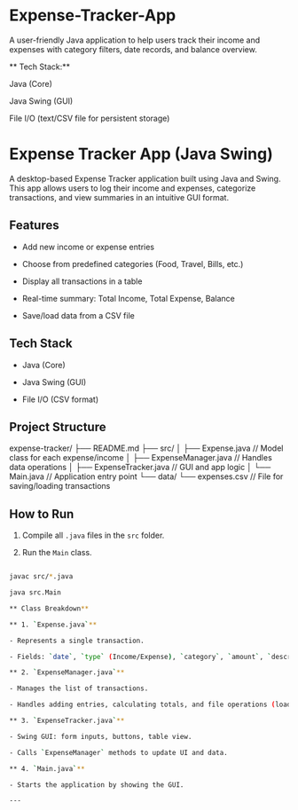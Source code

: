 # Expense-Tracker-App

A user-friendly Java application to help users track their income and expenses with category filters, date records, and balance overview.

** Tech Stack:**

Java (Core)

Java Swing (GUI)

File I/O (text/CSV file for persistent storage)

# Expense Tracker App (Java Swing)

A desktop-based Expense Tracker application built using Java and Swing. This app allows users to log their income and expenses, categorize transactions, and view summaries in an intuitive GUI format.

## Features

- Add new income or expense entries

- Choose from predefined categories (Food, Travel, Bills, etc.)

- Display all transactions in a table

- Real-time summary: Total Income, Total Expense, Balance

- Save/load data from a CSV file


## Tech Stack

- Java (Core)

- Java Swing (GUI)

- File I/O (CSV format)


## Project Structure

expense-tracker/ ├── README.md ├── src/ │ ├── Expense.java // Model class for each expense/income │ ├── ExpenseManager.java // Handles data operations │ ├── ExpenseTracker.java // GUI and app logic │ └── Main.java // Application entry point └── data/ └── expenses.csv // File for saving/loading transactions

## How to Run

1. Compile all `.java` files in the `src` folder.

2. Run the `Main` class.

```bash

javac src/*.java

java src.Main

** Class Breakdown**

** 1. `Expense.java`**

- Represents a single transaction.

- Fields: `date`, `type` (Income/Expense), `category`, `amount`, `description`.

** 2. `ExpenseManager.java`**

- Manages the list of transactions.

- Handles adding entries, calculating totals, and file operations (load/save CSV).

** 3. `ExpenseTracker.java`**

- Swing GUI: form inputs, buttons, table view.

- Calls `ExpenseManager` methods to update UI and data.

** 4. `Main.java`**

- Starts the application by showing the GUI.

---
